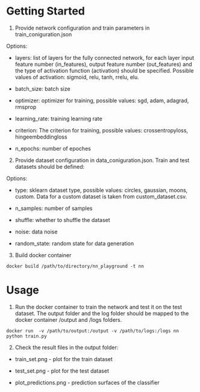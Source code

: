 # Getting Started

1. Provide network configuration and train parameters in train_coniguration.json

Options:

- layers: list of layers for the fully connected network, for each layer input feature number (in_features), output feature number (out_features) and the type of activation function (activation) should be specified. Possible values of activation: sigmoid, relu, tanh, rrelu, elu.

- batch_size: batch size

- optimizer: optimizer for training, possible values: sgd, adam, adagrad, rmsprop

- learning_rate: training learning rate

- criterion: The criterion for training, possible values: crossentropyloss, hingeembeddingloss

- n_epochs: number of epoches

2. Provide dataset configuration in data_coniguration.json. Train and test datasets should be defined:

Options:

- type: sklearn dataset type, possible values: circles, gaussian, moons, custom. Data for a custom dataset is taken from custom_dataset.csv.

- n_samples: number of samples

- shuffle: whether to shuffle the dataset

- noise: data noise

- random_state: random state for data generation

3. Build docker container

```docker build /path/to/directory/nn_playground -t nn```

# Usage

1. Run the docker container to train the network and test it on the test dataset. The output folder and the log folder should be mapped to the docker container /output and /logs folders.

```docker run  -v /path/to/output:/output -v /path/to/logs:/logs nn python train.py```

2. Check the result files in the output folder:

- train_set.png - plot for the train dataset

- test_set.png - plot for the test dataset

- plot_predictions.png - prediction surfaces of the classifier

